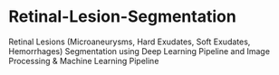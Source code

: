 # Retinal-Lesion-Segmentation
Retinal Lesions (Microaneurysms, Hard Exudates, Soft Exudates, Hemorrhages) Segmentation using Deep Learning Pipeline and Image Processing &amp; Machine Learning Pipeline 
